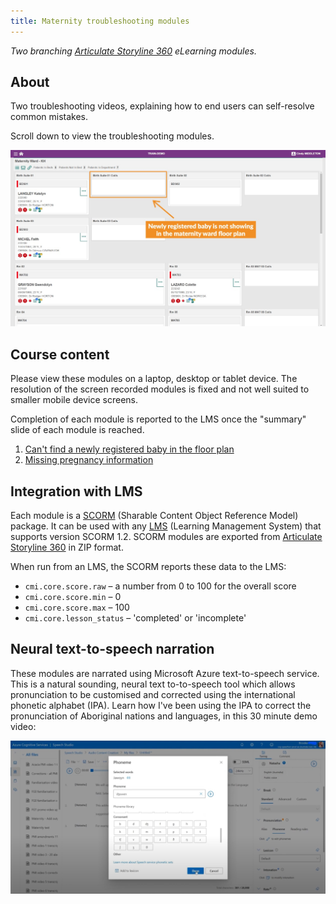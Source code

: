 ```yaml
---
title: Maternity troubleshooting modules 
---
```


*Two branching [Articulate Storyline 360](https://www.articulate.com/360/storyline/) eLearning modules.*

## About

Two troubleshooting videos, explaining how to end users can self-resolve common mistakes.

Scroll down to view the troubleshooting modules.

![Maternity course preview](../assets/images/MaternitySnapshot.jpg)

## Course content

Please view these modules on a laptop, desktop or tablet device. The resolution of the screen recorded modules is fixed and not well suited to smaller mobile device screens.

Completion of each module is reported to the LMS once the "summary" slide of each module is reached.

1. [Can't find a newly registered baby in the floor plan](/01/story.html)
2. [Missing pregnancy information](/02/story.html)

## Integration with LMS

Each module is a [SCORM](https://scorm.com/scorm-explained/one-minute-scorm-overview/) (Sharable Content Object Reference Model) package. It can be used with any [LMS](https://en.wikipedia.org/wiki/Learning_management_system) (Learning Management System) that supports version SCORM 1.2. SCORM modules are exported from [Articulate Storyline 360](https://www.articulate.com/360/storyline/) in ZIP format.

When run from an LMS, the SCORM reports these data to the LMS:

* `cmi.core.score.raw` – a number from 0 to 100 for the overall score
* `cmi.core.score.min` – 0
* `cmi.core.score.max` – 100
* `cmi.core.lesson_status` – 'completed' or 'incomplete'

## Neural text-to-speech narration
These modules are narrated using Microsoft Azure text-to-speech service. This is a natural sounding, neural text to-to-speech tool which allows pronunciation to be customised and corrected using the international phonetic alphabet (IPA). Learn how I've been using the IPA to correct the pronunciation of Aboriginal nations and languages, in this 30 minute demo video:

[![Microsoft Azure text-to-speech demonstration](../assets/images/AzureTTSDemo.jpg)](https://youtu.be/_KpkvwN8sdU?si=r5r8dFDCI376SGcd)
